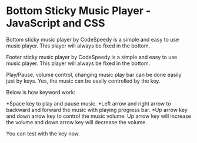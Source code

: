 # Bottom Sticky Music Player - JavaScript and CSS
Bottom sticky music player by CodeSpeedy is a simple and easy to use music player. This player will always be fixed in the bottom.

Footer sticky music player by CodeSpeedy is a simple and easy to use music player. This player will always be fixed in the bottom.

Play/Pause, volume control, changing music play bar can be done easily just by keys. Yes, the music can be easily controlled by the key.

Below is how keyword work:

*Space key to play and pause music.
*Left arrow and right arrow to backward and forward the music with playing progress bar.
*Up arrow key and down arrow key to control the music volume. Up arrow key will increase the volume and down arrow key will decrease the volume.

You can test with the key now.
